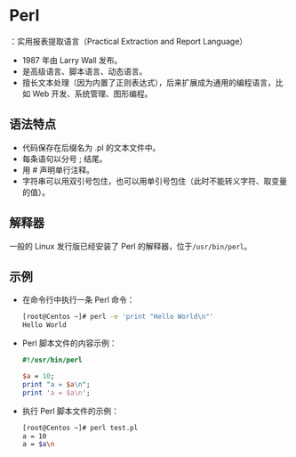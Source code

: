 # Perl

：实用报表提取语言（Practical Extraction and Report Language）
- 1987 年由 Larry Wall 发布。
- 是高级语言、脚本语言、动态语言。
- 擅长文本处理（因为内置了正则表达式），后来扩展成为通用的编程语言，比如 Web 开发、系统管理、图形编程。

## 语法特点

- 代码保存在后缀名为 .pl 的文本文件中。
- 每条语句以分号 ; 结尾。
- 用 # 声明单行注释。
- 字符串可以用双引号包住，也可以用单引号包住（此时不能转义字符、取变量的值）。

## 解释器

一般的 Linux 发行版已经安装了 Perl 的解释器，位于`/usr/bin/perl`。

## 示例

- 在命令行中执行一条 Perl 命令：
    ```sh
    [root@Centos ~]# perl -e 'print "Hello World\n"'
    Hello World
    ```

- Perl 脚本文件的内容示例：
    ```perl
    #!/usr/bin/perl
    
    $a = 10;
    print "a = $a\n";
    print 'a = $a\n';
    ```

- 执行 Perl 脚本文件的示例：
    ```sh
    [root@Centos ~]# perl test.pl 
    a = 10
    a = $a\n
    ```
